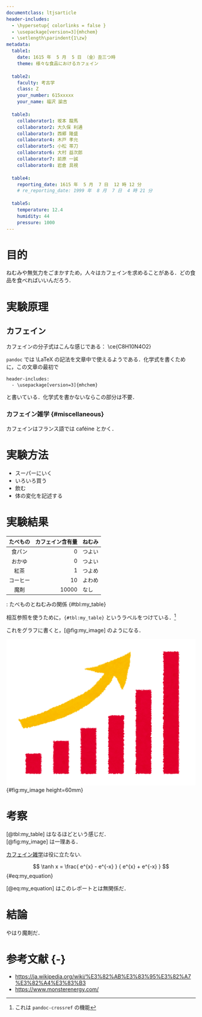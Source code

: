 ```yaml
---
documentclass: ltjsarticle
header-includes:
  - \hypersetup{ colorlinks = false }
  - \usepackage[version=3]{mhchem}
  - \setlength\parindent{1\zw}
metadata:
  table1:
    date: 1615 年  5 月  5 日 （金）丑三つ時
    theme: 様々な食品におけるカフェイン

  table2:
    faculty: 考古学
    class: Z
    your_number: 615xxxxx
    your_name: 福沢 諭吉

  table3:
    collaborator1: 坂本 龍馬
    collaborator2: 大久保 利通
    collaborator3: 西郷 隆盛
    collaborator4: 木戸 孝允
    collaborator5: 小松 帯刀
    collaborator6: 大村 益次郎
    collaborator7: 前原 一誠
    collaborator8: 岩倉 具視

  table4:
    reporting_date: 1615 年  5 月  7 日  12 時 12 分
    # re_reporting_date: 1999 年  8 月  7 日  4 時 21 分

  table5:
    temperature: 12.4
    humidity: 44
    pressure: 1000
---
```


# 目的
ねむみや無気力をごまかすため，人々はカフェインを求めることがある．どの食品を食べればいいんだろう．

# 実験原理
## カフェイン
カフェインの分子式はこんな感じである： \ce{C8H10N4O2}

`pandoc` では \LaTeX の記法を文章中で使えるようである．化学式を書くために，この文章の最初で

```{.yaml}
header-includes:
  - \usepackage[version=3]{mhchem}
```
と書いている．化学式を書かないならこの部分は不要．

### カフェイン雑学 {#miscellaneous}
カフェインはフランス語では caféine とかく．


# 実験方法
- スーパーにいく
- いろいろ買う
- 飲む
- 体の変化を記述する

# 実験結果
| たべもの | カフェイン含有量 | ねむみ |
|:------:|-----:|---------|
|  食パン  |  0  |  つよい  |
|  おかゆ  |  0  |  つよい  |
|  紅茶  |  1  |  つよめ  |
|  コーヒー  |  10  |  よわめ  |
|  魔剤  |  10000  |  なし  |

  : たべものとねむみの関係 {#tbl:my_table}


相互参照を使うために，`{#tbl:my_table}` というラベルをつけている．[^1]

[^1]: これは `pandoc-crossref` の機能

これをグラフに書くと，[@fig:my_image] のようになる．

![たべものとねむみの関係](graph.png){#fig:my_image height=60mm}

<!-- 大抵の場合 height=60mm くらいにしておくと画像がいい感じのサイズになります -->

# 考察
[@tbl:my_table] はなるほどという感じだ．  
[@fig:my_image] は一理ある．

[カフェイン雑学](#miscellaneous)は役に立たない.


$$ \tanh x = \frac{ e^{x} - e^{-x} } { e^{x} + e^{-x} } $$ {#eq:my_equation}

[@eq:my_equation] はこのレポートとは無関係だ．

# 結論
やはり魔剤だ．

# 参考文献 {-}
- https://ja.wikipedia.org/wiki/%E3%82%AB%E3%83%95%E3%82%A7%E3%82%A4%E3%83%B3
- https://www.monsterenergy.com/
